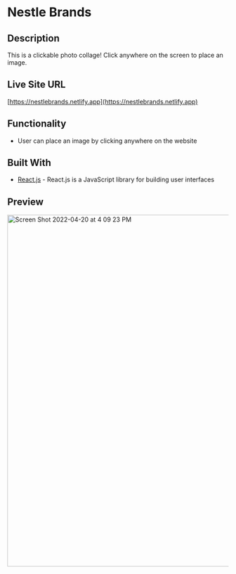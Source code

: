 # Nestle Brands

## Description
This is a clickable photo collage! Click anywhere on the screen to place an image. 

<!-- ### Why Nestle?
Nestle is consistently ranked as one of the world's top plastic polluters. -->

## Live Site URL
[https://nestlebrands.netlify.app](https://nestlebrands.netlify.app)

## Functionality
* User can place an image by clicking anywhere on the website

## Built With
* [React.js](https://reactjs.org/) - React.js is a JavaScript library for building user interfaces

## Preview
<!-- <img width="800" alt="Preview of website" src="https://user-images.githubusercontent.com/65603938/164313395-fcc134ec-6ecb-4bc6-a098-d5b2d4e821a5.png"> -->
<img width="800" alt="Screen Shot 2022-04-20 at 4 09 23 PM" src="https://user-images.githubusercontent.com/65603938/164314373-b8b15444-8093-4691-a701-3959504cded8.png">
